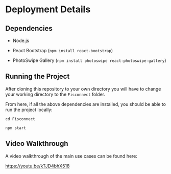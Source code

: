 # Deployment Details
## Dependencies
- Node.js
- React Bootstrap
(`npm install react-bootstrap`)

- PhotoSwipe Gallery
(`npm install photoswipe react-photoswipe-gallery`)

## Running the Project
After cloning this repository to your own directory you will have to change your working directory to the `Fisconnect` folder.

From here, if all the above dependencies are installed, you should be able to run the project locally:

`cd Fisconnect`

`npm start`

## Video Walkthrough

A video walkthrough of the main use cases can be found here:

https://youtu.be/kTJD4bhX518